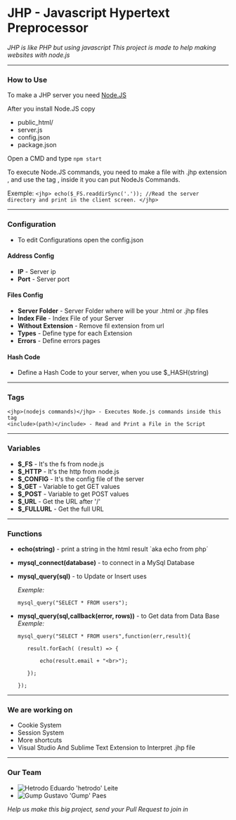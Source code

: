 # JHP - Javascript Hypertext Preprocessor
*JHP is like PHP but using javascript
This project is made to help making websites with node.js*


--------------------


### How to Use 
To make a JHP server you need [Node.JS](https://nodejs.org/en/)


After you install Node.JS copy 
   * public_html/
   * server.js
   * config.json
   * package.json
   

Open a CMD and type `npm start`


To execute Node.JS commands, you need to make a file with .jhp extension , and use the tag <jhp>, inside it you can put NodeJs Commands.


Exemple:
`<jhp>
    echo($_FS.readdirSync('.')); //Read the server directory and print in the client screen.
</jhp>`


--------------------


### Configuration
   * To edit Configurations open the config.json
    

#### Address Config
   * **IP** - Server ip
   * **Port** - Server port
   
    
#### Files Config
   * **Server Folder** - Server Folder where will be your .html or .jhp files
   * **Index File** - Index File of your Server
   * **Without Extension** - Remove fil extension from url
   * **Types** - Define type for each Extension
   * **Errors** - Define errors pages
   
    
#### Hash Code
   * Define a Hash Code to your server, when you use $_HASH(string)
  
  
--------------------
  
  
### Tags
    <jhp>(nodejs commands)</jhp> - Executes Node.js commands inside this tag
    <include>(path)</include> - Read and Print a File in the Script
  
  
--------------------
 
    
### Variables
   * **$_FS** - It's the fs from node.js
   * **$_HTTP** - It's the http from node.js
   * **$_CONFIG** - It's the config file of the server
   * **$_GET** - Variable to get GET values
   * **$_POST** - Variable to get POST values
   * **$_URL** - Get the URL after '/'
   * **$_FULLURL** - Get the full URL
   
    
--------------------

    
### Functions
   * **echo(string)** - print a string in the html result `aka echo from php´
   * **mysql_connect(database)** - to connect in a MySql Database
   * **mysql_query(sql)** - to Update or Insert uses
   
      *Exemple:*
      
         mysql_query("SELECT * FROM users");
   * **mysql_query(sql,callback(error, rows))** - to Get data from Data Base
      *Exemple:*
      
         mysql_query("SELECT * FROM users",function(err,result){
         
            result.forEach( (result) => {
         
                echo(result.email + "<br>");
                
            });
            
         });
   
   
--------------------

    
### We are working on
   * Cookie System
   * Session System
   * More shortcuts
   * Visual Studio And Sublime Text Extension to Interpret .jhp file
    
    
--------------------

    
### Our Team
   * ![Hetrodo](https://avatars0.githubusercontent.com/u/48604350?s=60&v=4) Eduardo 'hetrodo' Leite
   * ![Gump](https://avatars3.githubusercontent.com/u/29582336?s=60&v=4) Gustavo 'Gump' Paes
   
   *Help us make this big project, send your Pull Request to join in*
